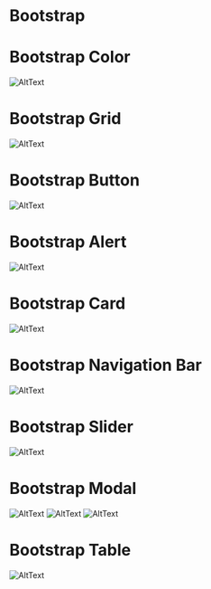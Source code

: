 # Bootstrap
# Bootstrap Color
![AltText](https://github.com/naufal025/Bootstrap/blob/master/b1.png "Botstrap Color")
# Bootstrap Grid
![AltText](https://github.com/naufal025/Bootstrap/blob/master/b2.png "Botstrap Grid")
# Bootstrap Button
![AltText](https://github.com/naufal025/Bootstrap/blob/master/b3.png "Botstrap Button")
# Bootstrap Alert
![AltText](https://github.com/naufal025/Bootstrap/blob/master/b4.png "Botstrap Alert")
# Bootstrap Card
![AltText](https://github.com/naufal025/Bootstrap/blob/master/b5.png "Botstrap Card")
# Bootstrap Navigation Bar
![AltText](https://github.com/naufal025/Bootstrap/blob/master/b6.png "Botstrap Navigation Bar")
# Bootstrap Slider
![AltText](https://github.com/naufal025/Bootstrap/blob/master/b7.png "Botstrap Slider")
# Bootstrap Modal
![AltText](https://github.com/naufal025/Bootstrap/blob/master/b8(1).png "Botstrap Modal")
![AltText](https://github.com/naufal025/Bootstrap/blob/master/b8(2).png "Botstrap Modal")
![AltText](https://github.com/naufal025/Bootstrap/blob/master/b8(3).png "Botstrap Modal")
# Bootstrap Table
![AltText](https://github.com/naufal025/Bootstrap/blob/master/b9.png "Botstrap Table")
